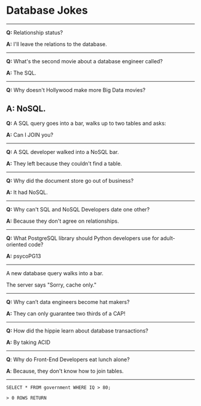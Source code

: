 # Database Jokes

---

**Q:** Relationship status?

**A:** I'll leave the relations to the database.

---

**Q:** What's the second movie about a database engineer called?

**A:** The SQL.

---

**Q:** Why doesn't Hollywood make more Big Data movies?

**A:** NoSQL.
---

**Q:** A SQL query goes into a bar, walks up to two tables and asks:

**A:** Can I JOIN you?

---

**Q:** A SQL developer walked into a NoSQL bar.

**A:** They left because they couldn't find a table.

---

**Q:** Why did the document store go out of business?

**A:** It had NoSQL.

---

**Q:** Why can't SQL and NoSQL Developers date one other?

**A:** Because they don't agree on relationships.

---

**Q:** What PostgreSQL library should Python developers use for adult-oriented code?

**A:** psycoPG13

---

A new database query walks into a bar.

The server says "Sorry, cache only."

---

**Q:** Why can’t data engineers become hat makers?

**A:** They can only guarantee two thirds of a CAP!

---

**Q:** How did the hippie learn about database transactions?

**A:** By taking ACID

---

**Q**: Why do Front-End Developers eat lunch alone?

**A**: Because, they don't know how to join tables. 

---

`SELECT * FROM government WHERE IQ > 80;`

`> 0 ROWS RETURN`
